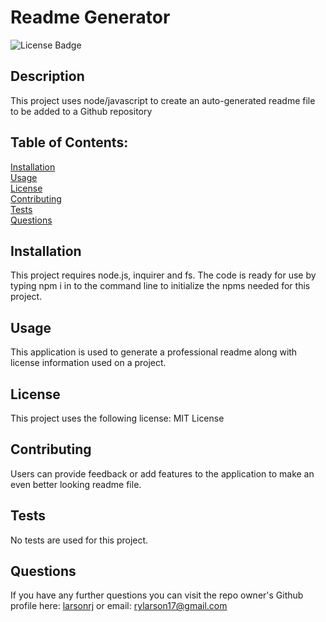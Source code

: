 # Readme Generator  
  ![License Badge](https://img.shields.io/badge/License-MIT%20License-green)   
  ## Description  
  This project uses node/javascript to create an auto-generated readme file to be added to a Github repository
  ## Table of Contents:  
  [Installation](#Installation)  
  [Usage](#Usage)  
[License](#License)  
  [Contributing](#Contributing)  
  [Tests](#Tests)  
  [Questions](#Questions)  
  ## Installation <a name="Installation"></a>  
  This project requires node.js, inquirer and fs. The code is ready for use by typing npm i in to the command line to initialize the npms needed for this project.  
  ## Usage <a name="Usage"></a>  
  This application is used to generate a professional readme along with license information used on a project.  
  ## License <a name='License'></a>  
This project uses the following license: MIT License  
  ## Contributing <a name="Contributing"></a>  
  Users can provide feedback or add features to the application to make an even better looking readme file.  
  ## Tests <a name="Tests"></a>  
  No tests are used for this project.  
  ## Questions <a name="Questions"></a>  
  If you have any further questions you can visit the repo owner's Github profile here: [larsonrj](https://github.com/larsonrj) or email: rylarson17@gmail.com